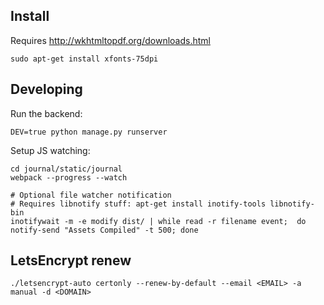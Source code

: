 ## Install

Requires http://wkhtmltopdf.org/downloads.html
```
sudo apt-get install xfonts-75dpi
```

## Developing

Run the backend:
```
DEV=true python manage.py runserver
```

Setup JS watching:
```
cd journal/static/journal
webpack --progress --watch

# Optional file watcher notification
# Requires libnotify stuff: apt-get install inotify-tools libnotify-bin
inotifywait -m -e modify dist/ | while read -r filename event;  do notify-send "Assets Compiled" -t 500; done
```

## LetsEncrypt renew

```
./letsencrypt-auto certonly --renew-by-default --email <EMAIL> -a manual -d <DOMAIN>
```
